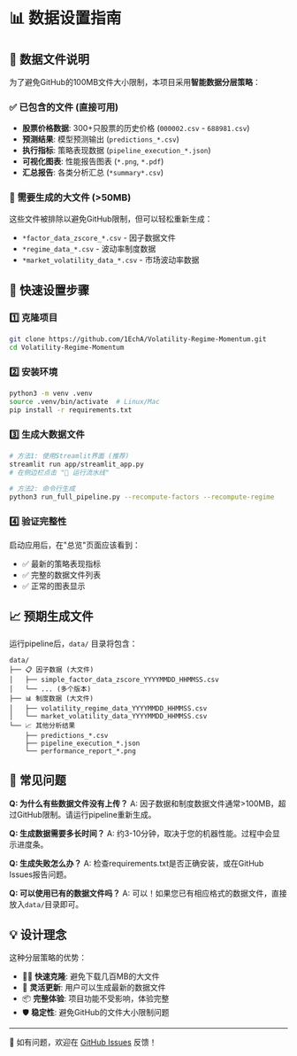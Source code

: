 # 📊 数据设置指南

## 🎯 数据文件说明

为了避免GitHub的100MB文件大小限制，本项目采用**智能数据分层策略**：

### ✅ **已包含的文件 (直接可用)**
- **股票价格数据**: 300+只股票的历史价格 (`000002.csv` - `688981.csv`)
- **预测结果**: 模型预测输出 (`predictions_*.csv`)
- **执行指标**: 策略表现数据 (`pipeline_execution_*.json`)
- **可视化图表**: 性能报告图表 (`*.png`, `*.pdf`)
- **汇总报告**: 各类分析汇总 (`*summary*.csv`)

### 🚫 **需要生成的大文件 (>50MB)**
这些文件被排除以避免GitHub限制，但可以轻松重新生成：
- `*factor_data_zscore_*.csv` - 因子数据文件
- `*regime_data_*.csv` - 波动率制度数据
- `*market_volatility_data_*.csv` - 市场波动率数据

## 🚀 **快速设置步骤**

### 1️⃣ 克隆项目
```bash
git clone https://github.com/1EchA/Volatility-Regime-Momentum.git
cd Volatility-Regime-Momentum
```

### 2️⃣ 安装环境
```bash
python3 -m venv .venv
source .venv/bin/activate  # Linux/Mac
pip install -r requirements.txt
```

### 3️⃣ 生成大数据文件
```bash
# 方法1: 使用Streamlit界面 (推荐)
streamlit run app/streamlit_app.py
# 在侧边栏点击 "🚀 运行流水线"

# 方法2: 命令行生成
python3 run_full_pipeline.py --recompute-factors --recompute-regime
```

### 4️⃣ 验证完整性
启动应用后，在"总览"页面应该看到：
- ✅ 最新的策略表现指标
- ✅ 完整的数据文件列表
- ✅ 正常的图表显示

## 📈 **预期生成文件**

运行pipeline后，`data/` 目录将包含：
```
data/
├── 📋 因子数据 (大文件)
│   ├── simple_factor_data_zscore_YYYYMMDD_HHMMSS.csv
│   └── ... (多个版本)
├── 📊 制度数据 (大文件)
│   ├── volatility_regime_data_YYYYMMDD_HHMMSS.csv
│   └── market_volatility_data_YYYYMMDD_HHMMSS.csv
└── 📈 其他分析结果
    ├── predictions_*.csv
    ├── pipeline_execution_*.json
    └── performance_report_*.png
```

## 🔧 **常见问题**

**Q: 为什么有些数据文件没有上传？**
A: 因子数据和制度数据文件通常>100MB，超过GitHub限制。请运行pipeline重新生成。

**Q: 生成数据需要多长时间？**
A: 约3-10分钟，取决于您的机器性能。过程中会显示进度条。

**Q: 生成失败怎么办？**
A: 检查requirements.txt是否正确安装，或在GitHub Issues报告问题。

**Q: 可以使用已有的数据文件吗？**
A: 可以！如果您已有相应格式的数据文件，直接放入`data/`目录即可。

## 💡 **设计理念**

这种分层策略的优势：
- 🏃‍♂️ **快速克隆**: 避免下载几百MB的大文件
- 🔄 **灵活更新**: 用户可以生成最新的数据文件
- 📦 **完整体验**: 项目功能不受影响，体验完整
- 🛡️ **稳定性**: 避免GitHub的文件大小限制问题

---
💬 如有问题，欢迎在 [GitHub Issues](https://github.com/1EchA/Volatility-Regime-Momentum/issues) 反馈！